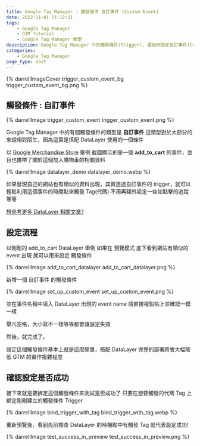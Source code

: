 ```yaml
---
title: Google Tag Manager - 觸發條件 自訂事件 (Custom Event)
date: 2022-11-01 21:12:21
tags:
	- Google Tag Manager
	- GTM Tutorial
	- Google Tag Manager 教學
description: Google Tag Manager 中的觸發條件(Trigger), 要如何設定自訂事件(Custom Event)來對應 Datalayer 中的事件
categories: 
	- Google Tag Manager
page_type: post
---
```


{% darrellImageCover trigger_custom_event_bg trigger_custom_event_bg.png %}

## 觸發條件 : 自訂事件

{% darrellImage trigger_custom_event trigger_custom_event.png %}

Google Tag Manager 中的有個觸發條件的類型是 **自訂事件**
這類型對於大部分的來說相對陌生，因為這算是搭配 DataLayer 使用的一個條件

以 [Google Merchandise Store](https://shop.googlemerchandisestore.com/Google+Redesign/Apparel/Google+Bike+Party+Sticker+Sheet) 舉例 
截圖顯示的是一個 **add_to_cart** 的事件，並且也攜帶了關於這個加入購物車的相關資料

{% darrellImage datalayer_demo datalayer_demo.webp %}

如果發現自己的網站也有類似的資料出現，其實透過自訂事件的 trigger，就可以輕鬆利用這個事件的時間點來觸發 Tag(代碼)
不用再額外設定一些如點擊的追蹤等等

[想參考更多 DataLayer 相關文章?](https://www.darrelltw.com/?q=datalayer&from=post)

## 設定流程

以剛剛的 add_to_cart DataLayer 舉例
如果在 預覽模式 底下看到網站有類似的 event 出現
就可以用來設定 觸發條件

{% darrellImage add_to_cart_datalayer add_to_cart_datalayer.png %}

新增一個 自訂事件 的觸發條件

{% darrellImage set_up_custom_event set_up_custom_event.png %}

並在事件名稱中填入 DataLayer 出現的 event name
請直接複製貼上並確認一模一樣

舉凡空格，大小寫不一樣等等都會讓設定失效

然後，就完成了。

設定這個觸發條件基本上就是這麼簡單，搭配 DataLayer 完整的部署將會大幅降低 GTM 的實作複雜程度

## 確認設定是否成功

接下來就是要綁定這個觸發條件來測試是否成功了
只要在想要觸發的代碼 Tag 上綁定剛剛建立的觸發條件 Trigger

{% darrellImage bind_trigger_with_tag bind_trigger_with_tag.webp %}

重新預覽後，看到先前檢查 DataLayer 的時機點中有觸發 Tag
就代表設定成功!

{% darrellImage test_success_in_preview test_success_in_preview.png %}
